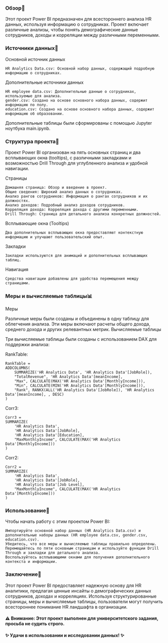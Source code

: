### Обзор👾

Этот проект Power BI предназначен для всестороннего анализа HR данных, используя информацию о сотрудниках. Проект включает различные анализы, чтобы понять демографические данные сотрудников, доходы и корреляции между различными переменными.

### Источники данных📌

Основной источник данных

    HR Analytics Data.csv: Основной набор данных, содержащий подробную информацию о сотрудниках.

Дополнительные источники данных

    HR employee data.csv: Дополнительные данные о сотрудниках, используемые для анализа.
    gender.csv: Создано на основе основного набора данных, содержит информацию по полу.
    education.csv: Создано на основе основного набора данных, содержит информацию об образовании.

Дополнительные таблицы были сформированы с помощью Jupyter ноутбука main.ipynb.

### Структура проекта🧾

Проект Power BI организован на пять основных страниц и два всплывающих окна (tooltips), с различными закладками и возможностью Drill Through для углубленного анализа и удобной навигации.

Страницы

    Домашняя страница: Обзор и введение в проект.
    Общие сведения: Широкий анализ данных о сотрудниках.
    Анализ рангов сотрудников: Информация о рангах сотрудников и их должностях.
    Анализ доходов: Подробный анализ доходов сотрудников.
    Корреляция дохода: Корреляция дохода с другими переменными.
    Drill Through: Страница для детального анализа конкретных должностей.

Всплывающие окна (Tooltips)

    Два дополнительных всплывающих окна предоставляют контекстную информацию и улучшают пользовательский опыт.

Закладки

    Закладки используются для анимаций и дополнительных всплывающих таблиц.

Навигация

    Средства навигации добавлены для удобства перемещения между страницами.

### Меры и вычисляемые таблицы📊

Меры

Различные меры были созданы и объединены в одну таблицу для облегчения анализа. Эти меры включают расчеты общего дохода, среднего дохода и других релевантных метрик.
Вычисляемые таблицы

Три вычисляемые таблицы были созданы с использованием DAX для поддержки анализа:

RankTable:

    RankTable = 
    ADDCOLUMNS(
        SUMMARIZE('HR Analytics Data', 'HR Analytics Data'[JobRole]),
        "TotalRevenue", 'HR Analytics Data'[meanIncome],
        "Max", CALCULATE(MAX('HR Analytics Data'[MonthlyIncome])),
        "Min", CALCULATE(MIN('HR Analytics Data'[MonthlyIncome])),
        "Rank", RANKX(ALL('HR Analytics Data'[JobRole]), 'HR Analytics Data'[meanIncome], , DESC)
    )

Corr3:

    Corr3 = 
    SUMMARIZE(
        'HR Analytics Data',
        'HR Analytics Data'[JobRole],
        'HR Analytics Data'[Education],
        "MaxMonthlyIncome", CALCULATE(MAX('HR Analytics Data'[MonthlyIncome]))
    )

Corr2:

    Corr2 = 
    SUMMARIZE(
        'HR Analytics Data',
        'HR Analytics Data'[JobRole],
        'HR Analytics Data'[Job Level],
        "MaxMonthlyIncome", CALCULATE(MAX('HR Analytics Data'[MonthlyIncome]))
    )

### Использование🤖

Чтобы начать работу с этим проектом Power BI:

    Импортируйте основной набор данных (HR Analytics Data.csv) и дополнительные наборы данных (HR employee data.csv, gender.csv, education.csv).
    Убедитесь, что все меры и вычисляемые таблицы правильно определены.
    Перемещайтесь по пяти основным страницам и используйте функции Drill Through и закладки для детального анализа.
    Воспользуйтесь всплывающими окнами для получения дополнительного контекста и информации.

### Заключение📌

Этот проект Power BI предоставляет надежную основу для HR аналитики, предлагая ценные инсайты о демографических данных сотрудников, доходах и корреляциях. Используя структурированные страницы, меры и вычисляемые таблицы, пользователи могут получить всестороннее понимание HR ландшафта в организации.

#### ⚠️ Внимание: Этот проект выполнен для университетского задания, просьба не судить строго.

#### ✨ Удачи в использовании и исследовании данных! ✨

